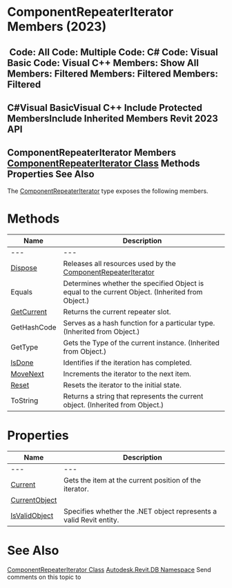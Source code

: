 # ComponentRepeaterIterator Members (2023)

﻿
 Code: All Code: Multiple Code: C# Code: Visual Basic Code: Visual C++  Members: Show All Members: Filtered Members: Filtered Members: Filtered   
---  
C#Visual BasicVisual C++
Include Protected MembersInclude Inherited Members
Revit 2023 API  
---  
ComponentRepeaterIterator Members  
[ComponentRepeaterIterator Class](d2bc2d9c-ae40-4e5e-a56a-9e5e8e7057cf.md "ComponentRepeaterIterator Class") Methods Properties See Also  
---  
The [ComponentRepeaterIterator](d2bc2d9c-ae40-4e5e-a56a-9e5e8e7057cf.md "ComponentRepeaterIterator Class") type exposes the following members.
# Methods
| Name | Description |
| --- | --- |
| --- | --- | --- |
| [Dispose](b1b4d6bd-1955-eae3-2508-910aac639829.md "Dispose Method") | Releases all resources used by the [ComponentRepeaterIterator](d2bc2d9c-ae40-4e5e-a56a-9e5e8e7057cf.md "ComponentRepeaterIterator Class") |
| Equals | Determines whether the specified Object is equal to the current Object. (Inherited from Object.) |
| [GetCurrent](ee497b3e-29ac-ff1d-3502-7f54f4e8b8f6.md "GetCurrent Method") | Returns the current repeater slot. |
| GetHashCode | Serves as a hash function for a particular type.  (Inherited from Object.) |
| GetType | Gets the Type of the current instance. (Inherited from Object.) |
| [IsDone](5b5eca12-3510-a86b-e8ef-e76c20b4f01d.md "IsDone Method") | Identifies if the iteration has completed. |
| [MoveNext](e3feedea-af93-c201-b0a7-03c1a2d0b16a.md "MoveNext Method") | Increments the iterator to the next item. |
| [Reset](2b0c8596-2839-5a17-1b75-67c56ed95778.md "Reset Method") | Resets the iterator to the initial state. |
| ToString | Returns a string that represents the current object. (Inherited from Object.) |

# Properties
| Name | Description |
| --- | --- |
| --- | --- | --- |
| [Current](904829e9-5046-61b4-026c-37a384d92cef.md "Current Property") | Gets the item at the current position of the iterator. |
| [CurrentObject](c3c6e171-ed0a-55b3-13e4-4eec75536b5f.md "CurrentObject Property") |
| [IsValidObject](8b1f3db5-7697-5932-7330-3b5565d32bf8.md "IsValidObject Property") | Specifies whether the .NET object represents a valid Revit entity. |

# See Also
[ComponentRepeaterIterator Class](d2bc2d9c-ae40-4e5e-a56a-9e5e8e7057cf.md "ComponentRepeaterIterator Class")
[Autodesk.Revit.DB Namespace](87546ba7-461b-c646-cbb1-2cb8f5bff8b2.md "Autodesk.Revit.DB Namespace")
Send comments on this topic to 